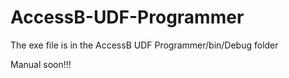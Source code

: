 # AccessB-UDF-Programmer

The exe file is in the AccessB UDF Programmer/bin/Debug folder

Manual soon!!!
